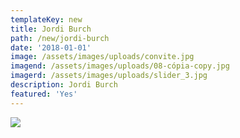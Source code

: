 ```yaml
---
templateKey: new
title: Jordi Burch
path: /new/jordi-burch
date: '2018-01-01'
image: /assets/images/uploads/convite.jpg
imagend: /assets/images/uploads/08-cópia-copy.jpg
imagerd: /assets/images/uploads/slider_3.jpg
description: Jordi Burch
featured: 'Yes'
---
```

![](/assets/images/uploads/012-copy.jpg)
